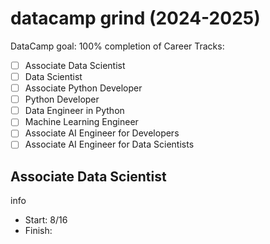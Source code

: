 # datacamp grind (2024-2025)
DataCamp goal: 100% completion of Career Tracks:
- [ ] Associate Data Scientist
- [ ] Data Scientist
- [ ] Associate Python Developer
- [ ] Python Developer
- [ ] Data Engineer in Python
- [ ] Machine Learning Engineer
- [ ] Associate AI Engineer for Developers
- [ ] Associate AI Engineer for Data Scientists

## Associate Data Scientist
info
- Start: 8/16
- Finish: 